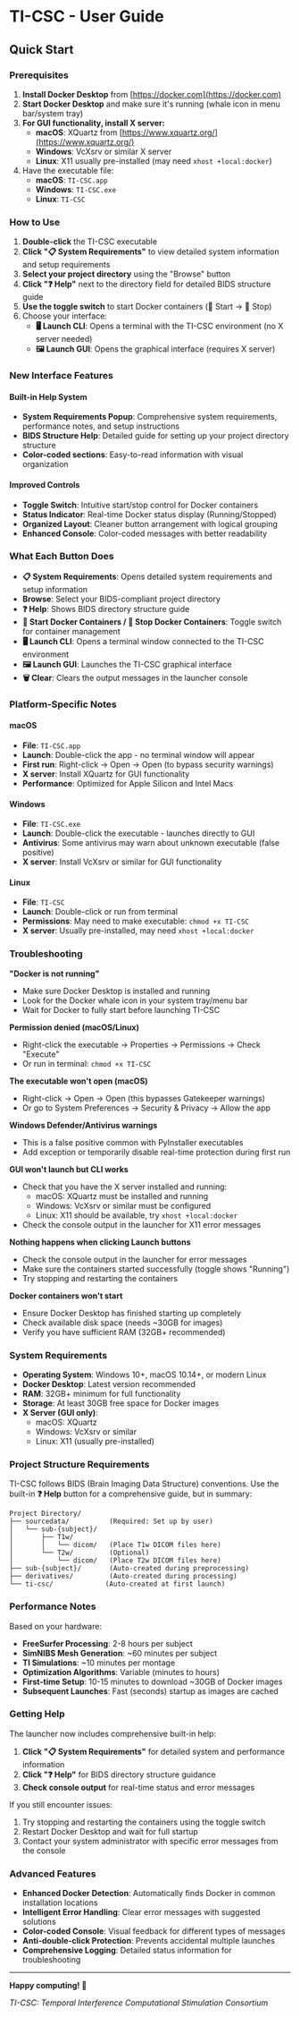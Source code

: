 # TI-CSC - User Guide

## Quick Start

### Prerequisites
1. **Install Docker Desktop** from [https://docker.com](https://docker.com)
2. **Start Docker Desktop** and make sure it's running (whale icon in menu bar/system tray)
3. **For GUI functionality, install X server:**
   - **macOS**: XQuartz from [https://www.xquartz.org/](https://www.xquartz.org/)
   - **Windows**: VcXsrv or similar X server
   - **Linux**: X11 usually pre-installed (may need `xhost +local:docker`)
4. Have the executable file:
   - **macOS**: `TI-CSC.app` 
   - **Windows**: `TI-CSC.exe`
   - **Linux**: `TI-CSC`

### How to Use

1. **Double-click** the TI-CSC executable
2. **Click "📋 System Requirements"** to view detailed system information and setup requirements
3. **Select your project directory** using the "Browse" button
4. **Click "❓ Help"** next to the directory field for detailed BIDS structure guide
5. **Use the toggle switch** to start Docker containers (🐋 Start → 🛑 Stop)
6. Choose your interface:
   - **🖥️ Launch CLI**: Opens a terminal with the TI-CSC environment (no X server needed)
   - **🖼️ Launch GUI**: Opens the graphical interface (requires X server)

### New Interface Features

#### Built-in Help System
- **System Requirements Popup**: Comprehensive system requirements, performance notes, and setup instructions
- **BIDS Structure Help**: Detailed guide for setting up your project directory structure
- **Color-coded sections**: Easy-to-read information with visual organization

#### Improved Controls
- **Toggle Switch**: Intuitive start/stop control for Docker containers
- **Status Indicator**: Real-time Docker status display (Running/Stopped)
- **Organized Layout**: Cleaner button arrangement with logical grouping
- **Enhanced Console**: Color-coded messages with better readability

### What Each Button Does

- **📋 System Requirements**: Opens detailed system requirements and setup information
- **Browse**: Select your BIDS-compliant project directory
- **❓ Help**: Shows BIDS directory structure guide
- **🐋 Start Docker Containers / 🛑 Stop Docker Containers**: Toggle switch for container management
- **🖥️ Launch CLI**: Opens a terminal window connected to the TI-CSC environment
- **🖼️ Launch GUI**: Launches the TI-CSC graphical interface
- **🗑️ Clear**: Clears the output messages in the launcher console

### Platform-Specific Notes

#### macOS
- **File**: `TI-CSC.app`
- **Launch**: Double-click the app - no terminal window will appear
- **First run**: Right-click → Open → Open (to bypass security warnings)
- **X server**: Install XQuartz for GUI functionality
- **Performance**: Optimized for Apple Silicon and Intel Macs

#### Windows  
- **File**: `TI-CSC.exe`
- **Launch**: Double-click the executable - launches directly to GUI
- **Antivirus**: Some antivirus may warn about unknown executable (false positive)
- **X server**: Install VcXsrv or similar for GUI functionality

#### Linux
- **File**: `TI-CSC` 
- **Launch**: Double-click or run from terminal
- **Permissions**: May need to make executable: `chmod +x TI-CSC`
- **X server**: Usually pre-installed, may need `xhost +local:docker`

### Troubleshooting

**"Docker is not running"**
- Make sure Docker Desktop is installed and running
- Look for the Docker whale icon in your system tray/menu bar
- Wait for Docker to fully start before launching TI-CSC

**Permission denied (macOS/Linux)**
- Right-click the executable → Properties → Permissions → Check "Execute"
- Or run in terminal: `chmod +x TI-CSC`

**The executable won't open (macOS)**
- Right-click → Open → Open (this bypasses Gatekeeper warnings)
- Or go to System Preferences → Security & Privacy → Allow the app

**Windows Defender/Antivirus warnings**
- This is a false positive common with PyInstaller executables
- Add exception or temporarily disable real-time protection during first run

**GUI won't launch but CLI works**
- Check that you have the X server installed and running:
  - macOS: XQuartz must be installed and running
  - Windows: VcXsrv or similar must be configured
  - Linux: X11 should be available, try `xhost +local:docker`
- Check the console output in the launcher for X11 error messages

**Nothing happens when clicking Launch buttons**
- Check the console output in the launcher for error messages
- Make sure the containers started successfully (toggle shows "Running")
- Try stopping and restarting the containers

**Docker containers won't start**
- Ensure Docker Desktop has finished starting up completely
- Check available disk space (needs ~30GB for images)
- Verify you have sufficient RAM (32GB+ recommended)

### System Requirements

- **Operating System**: Windows 10+, macOS 10.14+, or modern Linux
- **Docker Desktop**: Latest version recommended  
- **RAM**: 32GB+ minimum for full functionality
- **Storage**: At least 30GB free space for Docker images
- **X Server (GUI only)**: 
  - macOS: XQuartz
  - Windows: VcXsrv or similar
  - Linux: X11 (usually pre-installed)

### Project Structure Requirements

TI-CSC follows BIDS (Brain Imaging Data Structure) conventions. Use the built-in **❓ Help** button for a comprehensive guide, but in summary:

```
Project Directory/
├── sourcedata/          (Required: Set up by user)
│   └── sub-{subject}/
│       ├── T1w/
│       │   └── dicom/   (Place T1w DICOM files here)
│       └── T2w/         (Optional)
│           └── dicom/   (Place T2w DICOM files here)
├── sub-{subject}/       (Auto-created during preprocessing)
├── derivatives/         (Auto-created during processing)
└── ti-csc/             (Auto-created at first launch)
```

### Performance Notes

Based on your hardware:
- **FreeSurfer Processing**: 2-8 hours per subject
- **SimNIBS Mesh Generation**: ~60 minutes per subject  
- **TI Simulations**: ~10 minutes per montage
- **Optimization Algorithms**: Variable (minutes to hours)
- **First-time Setup**: 10-15 minutes to download ~30GB of Docker images
- **Subsequent Launches**: Fast (seconds) startup as images are cached

### Getting Help

The launcher now includes comprehensive built-in help:

1. **Click "📋 System Requirements"** for detailed system and performance information
2. **Click "❓ Help"** for BIDS directory structure guidance
3. **Check console output** for real-time status and error messages

If you still encounter issues:
1. Try stopping and restarting the containers using the toggle switch
2. Restart Docker Desktop and wait for full startup
3. Contact your system administrator with specific error messages from the console

### Advanced Features

- **Enhanced Docker Detection**: Automatically finds Docker in common installation locations
- **Intelligent Error Handling**: Clear error messages with suggested solutions  
- **Color-coded Console**: Visual feedback for different types of messages
- **Anti-double-click Protection**: Prevents accidental multiple launches
- **Comprehensive Logging**: Detailed status information for troubleshooting

---

**Happy computing! 🚀** 

*TI-CSC: Temporal Interference Computational Stimulation Consortium* 